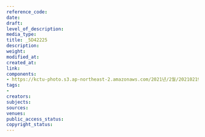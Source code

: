 ```yaml
---
reference_code: 
date: 
draft: 
level_of_description: 
media_type: 
title: _5D42225
description: 
weight: 
modified_at: 
created_at: 
link: 
components:
- https://kctu-photo.s3.ap-northeast-2.amazonaws.com/2021년/2월/20210219_백기완+선생+발인.영결식.하관/송승현/_5D42225.jpg
tags:
- 
creators: 
subjects: 
sources: 
venues: 
public_access_status: 
copyright_status: 
---
```


